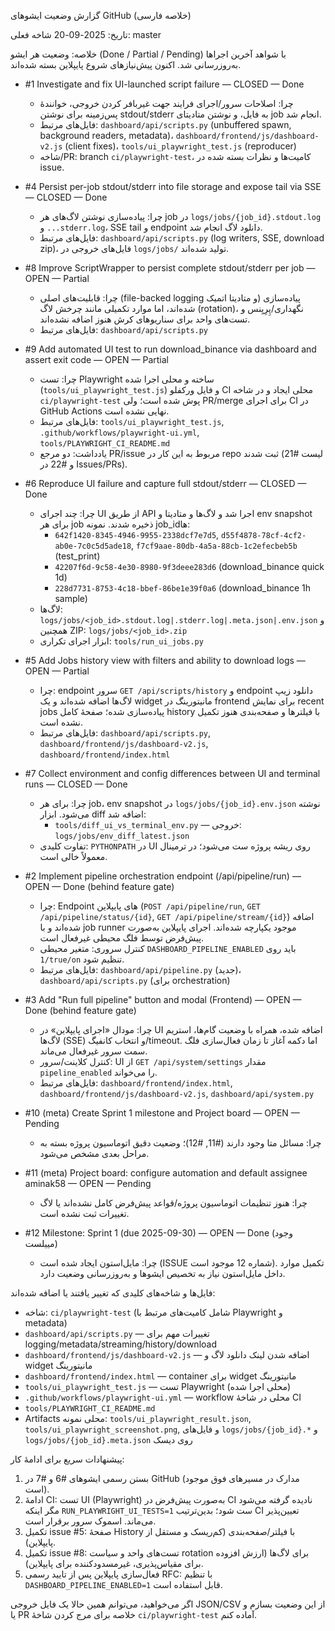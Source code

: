 گزارش وضعیت ایشوهای GitHub (خلاصه فارسی)

تاریخ: 2025-09-20
شاخه فعلی: master

خلاصه: وضعیت هر ایشو (Done / Partial / Pending) با شواهد آخرین اجراها به‌روزرسانی شد. اکنون پیش‌نیازهای شروع پایپلاین بسته شده‌اند.

- #1 Investigate and fix UI-launched script failure — CLOSED — Done
  - چرا: اصلاحات سرور/اجرای فرایند جهت غیربافر کردن خروجی، خوانندهٔ پس‌زمینه برای نوشتن stdout/stderr به فایل، و نوشتن متادیتای job انجام شد.
  - فایل‌های مرتبط: `dashboard/api/scripts.py` (unbuffered spawn, background readers, metadata)، `dashboard/frontend/js/dashboard-v2.js` (client fixes)، `tools/ui_playwright_test.js` (reproducer)
  - شاخه/PR: branch `ci/playwright-test`، کامیت‌ها و نظرات بسته شده در issue.

- #4 Persist per-job stdout/stderr into file storage and expose tail via SSE — CLOSED — Done
  - چرا: پیاده‌سازی نوشتن لاگ‌های هر job در `logs/jobs/{job_id}.stdout.log` و `...stderr.log`، SSE tail و endpoint دانلود لاگ انجام شد.
  - فایل‌های مرتبط: `dashboard/api/scripts.py` (log writers, SSE, download zip)، فایل‌های خروجی در `logs/jobs/` تولید شده‌اند.

- #8 Improve ScriptWrapper to persist complete stdout/stderr per job — OPEN — Partial
  - چرا: قابلیت‌های اصلی (file-backed logging و متادیتا اتمیک) پیاده‌سازی شده‌اند، اما موارد تکمیلی مانند چرخش لاگ (rotation)، نگهداری/پِرِیِنس و تست‌های واحد برای سناریوهای کرش هنوز اضافه نشده‌اند.
  - فایل‌های مرتبط: `dashboard/api/scripts.py`

- #9 Add automated UI test to run download_binance via dashboard and assert exit code — OPEN — Partial
  - چرا: تست Playwright ساخته و محلی اجرا شده (`tools/ui_playwright_test.js`) و فایل ورکفلو CI محلی ایجاد و در شاخه `ci/playwright-test` پوش شده است؛ ولی PR/merge برای اجرای CI در GitHub Actions نهایی نشده است.
  - فایل‌های مرتبط: `tools/ui_playwright_test.js`, `.github/workflows/playwright-ui.yml`, `tools/PLAYWRIGHT_CI_README.md`
  - یادداشت: دو مرجع PR/issue مربوط به این کار در repo ثبت شدند (لیست #21 و #22 در Issues/PRs).

- #6 Reproduce UI failure and capture full stdout/stderr — CLOSED — Done
  - چرا: چند اجرای UI از طریق API اجرا شد و لاگ‌ها و متادیتا و env snapshot برای هر job ذخیره شدند. نمونه job_idها:
    - `642f1420-8345-4946-9955-2338dcf7e7d5`, `d55f4878-78cf-4cf2-ab0e-7c0c5d5ade18`, `f7cf9aae-80db-4a5a-88cb-1c2efecbeb5b` (test_print)
    - `42207f6d-9c58-4e30-8980-9f3deee283d6` (download_binance quick 1d)
    - `228d7731-8753-4c18-bbef-86be1e39f0a6` (download_binance 1h sample)
  - لاگ‌ها: `logs/jobs/<job_id>.stdout.log|.stderr.log|.meta.json|.env.json` و همچنین ZIP: `logs/jobs/<job_id>.zip`
  - ابزار اجرای تکراری: `tools/run_ui_jobs.py`

- #5 Add Jobs history view with filters and ability to download logs — OPEN — Partial
  - چرا: endpoint سرور `GET /api/scripts/history` و endpoint دانلود زیپ لاگ‌ها اضافه شده‌اند و یک widget مانیتورینگ در frontend برای نمایش recent jobs پیاده‌سازی شده؛ صفحهٔ کامل history با فیلترها و صفحه‌بندی هنوز تکمیل نشده است.
  - فایل‌های مرتبط: `dashboard/api/scripts.py`, `dashboard/frontend/js/dashboard-v2.js`, `dashboard/frontend/index.html`

- #7 Collect environment and config differences between UI and terminal runs — CLOSED — Done
  - چرا: برای هر job، env snapshot در `logs/jobs/{job_id}.env.json` نوشته می‌شود. ابزار diff اضافه شد:
    - `tools/diff_ui_vs_terminal_env.py` — خروجی: `logs/jobs/env_diff_latest.json`
  - تفاوت کلیدی: `PYTHONPATH` در UI روی ریشه پروژه ست می‌شود؛ در ترمینال معمولاً خالی است.

- #2 Implement pipeline orchestration endpoint (/api/pipeline/run) — OPEN — Done (behind feature gate)
  - چرا: Endpoint های پایپلاین (`POST /api/pipeline/run`, `GET /api/pipeline/status/{id}`, `GET /api/pipeline/stream/{id}`) اضافه شده‌اند و با job runner موجود یکپارچه شده‌اند. اجرای پایپلاین به‌صورت پیش‌فرض توسط فلگ محیطی غیرفعال است.
  - کنترل سروری: متغیر محیطی `DASHBOARD_PIPELINE_ENABLED` باید روی `1/true/on` تنظیم شود.
  - فایل‌های مرتبط: `dashboard/api/pipeline.py` (جدید)، `dashboard/api/scripts.py` (برای orchestration)

- #3 Add "Run full pipeline" button and modal (Frontend) — OPEN — Done (behind feature gate)
  - چرا: مودال «اجرای پایپلاین» در UI اضافه شده، همراه با وضعیت گام‌ها، استریم لاگ‌ها (SSE) و انتخاب کانفیگ/timeout. اما دکمه آغاز تا زمان فعال‌سازی فلگ سمت سرور غیرفعال می‌ماند.
  - کنترل کلاینت/سرور: UI از `GET /api/system/settings` مقدار `pipeline_enabled` را می‌خواند.
  - فایل‌های مرتبط: `dashboard/frontend/index.html`, `dashboard/frontend/js/dashboard-v2.js`, `dashboard/api/system.py`

- #10 (meta) Create Sprint 1 milestone and Project board — OPEN — Pending
  - چرا: مسائل متا وجود دارند (#11, #12)؛ وضعیت دقیق اتوماسیون پروژه بسته به مراحل بعدی مشخص می‌شود.

- #11 (meta) Project board: configure automation and default assignee aminak58 — OPEN — Pending
  - چرا: هنوز تنظیمات اتوماسیون پروژه/قواعد پیش‌فرض کامل نشده‌اند یا لاگ تغییرات ثبت نشده است.

- #12 Milestone: Sprint 1 (due 2025-09-30) — OPEN — Done (وجود مییلست)
  - چرا: مایل‌استون ایجاد شده است (ISSUE شماره 12 موجود است). تکمیل موارد داخل مایل‌استون نیاز به تخصیص ایشوها و به‌روزرسانی وضعیت دارد.

فایل‌ها و شاخه‌های کلیدی که تغییر یافتند یا اضافه شده‌اند:
- شاخه: `ci/playwright-test` (شامل کامیت‌های مرتبط با Playwright و metadata)
- `dashboard/api/scripts.py` — تغییرات مهم برای logging/metadata/streaming/history/download
- `dashboard/frontend/js/dashboard-v2.js` — اضافه شدن لینک دانلود لاگ و widget مانیتورینگ
- `dashboard/frontend/index.html` — container برای widget مانیتورینگ
- `tools/ui_playwright_test.js` — تست Playwright (محلی اجرا شده)
- `.github/workflows/playwright-ui.yml` — workflow محلی در شاخهٔ CI
- `tools/PLAYWRIGHT_CI_README.md`
- Artifacts محلی نمونه: `tools/ui_playwright_result.json`, `tools/ui_playwright_screenshot.png`, و فایل‌های `logs/jobs/{job_id}.*` و `logs/jobs/{job_id}.meta.json` روی دیسک

پیشنهادات سریع برای ادامهٔ کار:
1. بستن رسمی ایشوهای #6 و #7 در GitHub (مدارک در مسیرهای فوق موجود است).
2. ادامهٔ CI: تست UI (Playwright) به‌صورت پیش‌فرض در CI نادیده گرفته می‌شود مگر اینکه `RUN_PLAYWRIGHT_UI_TESTS=1` ست شود؛ بدین‌ترتیب CI تعیین‌پذیر می‌ماند. اسموک سرور برقرار است.
3. تکمیل issue #5: صفحهٔ History با فیلتر/صفحه‌بندی (کم‌ریسک و مستقل از پایپلاین).
4. تکمیل issue #8: تست‌های واحد و سیاست rotation برای لاگ‌ها (ارزش افزوده برای مقیاس‌پذیری، غیرمسدودکننده برای پایپلاین).
5. فعال‌سازی پایپلاین پس از تایید رسمی RFC: با تنظیم `DASHBOARD_PIPELINE_ENABLED=1` قابل استفاده است.

اگر می‌خواهید، می‌توانم همین حالا یک فایل خروجی JSON/CSV از این وضعیت بسازم و یا PR خلاصه برای مرج کردن شاخهٔ `ci/playwright-test` آماده کنم.
